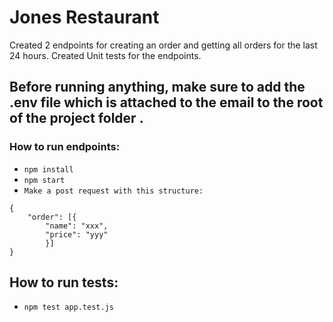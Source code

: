 # Jones Restaurant # 

Created 2 endpoints for creating an order and getting all orders for the last 24 hours. 
Created Unit tests for the endpoints.

## Before running anything, make sure to add the .env file which is attached to the email to the root of the project folder .

### How to run endpoints:
* `npm install`
* `npm start`
* `Make a post request with this structure:`
```
{
    "order": [{
        "name": "xxx",
        "price": "yyy"
        }]
}
```

## How to run tests:
* `npm test app.test.js`